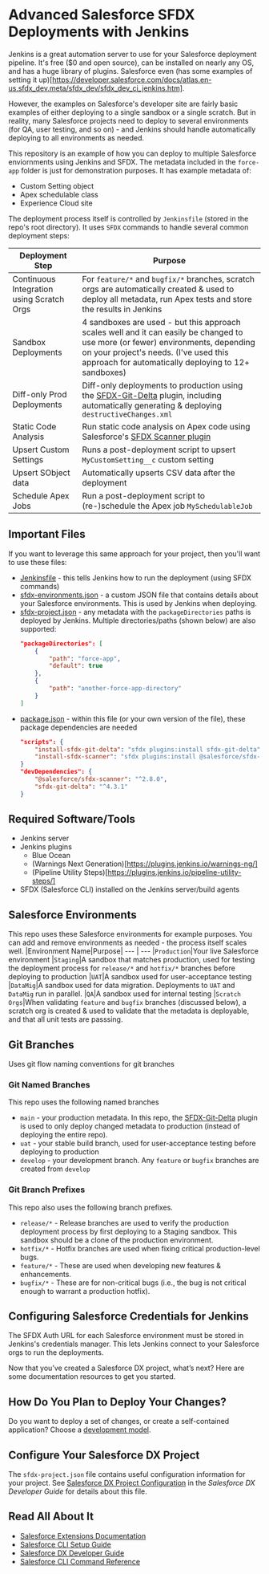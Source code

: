 # Advanced Salesforce SFDX Deployments with Jenkins

Jenkins is a great automation server to use for your Salesforce deployment pipeline. It's free ($0 and open source), can be installed on nearly any OS, and has a huge library of plugins. Salesforce even (has some examples of setting it up)[https://developer.salesforce.com/docs/atlas.en-us.sfdx_dev.meta/sfdx_dev/sfdx_dev_ci_jenkins.htm].

However, the examples on Salesforce's developer site are fairly basic examples of either deploying to a single sandbox or a single scratch. But in reality, many Salesforce projects need to deploy to several environments (for QA, user testing, and so on) - and Jenkins should handle automatically deploying to all environments as needed.

This repository is an example of how you can deploy to multiple Salesforce enviornments using Jenkins and SFDX. The metadata included in the `force-app` folder is just for demonstration purposes. It has example metadata of:

-   Custom Setting object
-   Apex schedulable class
-   Experience Cloud site

The deployment process itself is controlled by `Jenkinsfile` (stored in the repo's root directory). It uses `SFDX` commands to handle several common deployment steps:

| Deployment Step                           | Purpose                                                                                                                                                                                                                          |
| ----------------------------------------- | -------------------------------------------------------------------------------------------------------------------------------------------------------------------------------------------------------------------------------- |
| Continuous Integration using Scratch Orgs | For `feature/*` and `bugfix/*` branches, scratch orgs are automatically created & used to deploy all metadata, run Apex tests and store the results in Jenkins                                                                   |
| Sandbox Deployments                       | 4 sandboxes are used - but this approach scales well and it can easily be changed to use more (or fewer) environments, depending on your project's needs. (I've used this approach for automatically deploying to 12+ sandboxes) |
| Diff-only Prod Deployments                | Diff-only deployments to production using the [SFDX-Git-Delta](https://github.com/scolladon/sfdx-git-delta) plugin, including automatically generating & deploying `destructiveChanges.xml`                                      |
| Static Code Analysis                      | Run static code analysis on Apex code using Salesforce's [SFDX Scanner plugin](https://forcedotcom.github.io/sfdx-scanner)                                                                                                       |
| Upsert Custom Settings                    | Runs a post-deployment script to upsert `MyCustomSetting__c` custom setting                                                                                                                                                      |
| Upsert SObject data                       | Automatically upserts CSV data after the deployment                                                                                                                                                                              |
| Schedule Apex Jobs                        | Run a post-deployment script to (re-)schedule the Apex job `MySchedulableJob`                                                                                                                                                    |

## Important Files

If you want to leverage this same approach for your project, then you'll want to use these files:

-   [Jenkinsfile](Jenkinsfile) - this tells Jenkins how to run the deployment (using SFDX commands)
-   [sfdx-environments.json](sfdx-environments.json) - a custom JSON file that contains details about your Salesforce environments. This is used by Jenkins when deploying.
-   [sfdx-project.json](sfdx-project.json) - any metadata with the `packageDirectories` paths is deployed by Jenkins. Multiple directories/paths (shown below) are also supported:
    ```json
    "packageDirectories": [
        {
            "path": "force-app",
            "default": true
        },
        {
            "path": "another-force-app-directory"
        }
    ]
    ```
-   [package.json](package.json) - within this file (or your own version of the file), these package dependencies are needed
    ```json
    "scripts": {
        "install-sfdx-git-delta": "sfdx plugins:install sfdx-git-delta",
        "install-sfdx-scanner": "sfdx plugins:install @salesforce/sfdx-scanner"
    }
    "devDependencies": {
        "@salesforce/sfdx-scanner": "^2.8.0",
        "sfdx-git-delta": "^4.3.1"
    }
    ```

## Required Software/Tools

-   Jenkins server
-   Jenkins plugins
    -   Blue Ocean
    -   (Warnings Next Generation)[https://plugins.jenkins.io/warnings-ng/]
    -   (Pipeline Utility Steps)[https://plugins.jenkins.io/pipeline-utility-steps/]
-   SFDX (Salesforce CLI) installed on the Jenkins server/build agents

## Salesforce Environments

This repo uses these Salesforce environments for example purposes. You can add and remove environments as needed - the process itself scales well.
|Environment Name|Purpose|
--- | ---
|`Production`|Your live Salesforce environment
|`Staging`|A sandbox that matches production, used for testing the deployment process for `release/*` and `hotfix/*` branches before deploying to production
|`UAT`|A sandbox used for user-acceptance testing
|`DataMig`|A sandbox used for data migration. Deployments to `UAT` and `DataMig` run in parallel.
|`QA`|A sandbox used for internal testing
|`Scratch Orgs`|When validating `feature` and `bugfix` branches (discussed below), a scratch org is created & used to validate that the metadata is deployable, and that all unit tests are passsing.

## Git Branches

Uses git flow naming conventions for git branches

### Git Named Branches

This repo uses the following named branches

-   `main` - your production metadata. In this repo, the [SFDX-Git-Delta](https://github.com/scolladon/sfdx-git-delta) plugin is used to only deploy changed metadata to production (instead of deploying the entire repo).
-   `uat` - your stable build branch, used for user-acceptance testing before deploying to production
-   `develop` - your development branch. Any `feature` or `bugfix` branches are created from `develop`

### Git Branch Prefixes

This repo also uses the following branch prefixes.

-   `release/*` - Release branches are used to verify the production deployment process by first deploying to a Staging sandbox. This sandbox should be a clone of the production environment.
-   `hotfix/*` - Hotfix branches are used when fixing critical production-level bugs.
-   `feature/*` - These are used when developing new features & enhancements.
-   `bugfix/*` - These are for non-critical bugs (i.e., the bug is not critical enough to warrant a production hotfix).

## Configuring Salesforce Credentials for Jenkins

The SFDX Auth URL for each Salesforce environment must be stored in Jenkins's credentials manager. This lets Jenkins connect to your Salesforce orgs to run the deployments.

Now that you’ve created a Salesforce DX project, what’s next? Here are some documentation resources to get you started.

## How Do You Plan to Deploy Your Changes?

Do you want to deploy a set of changes, or create a self-contained application? Choose a [development model](https://developer.salesforce.com/tools/vscode/en/user-guide/development-models).

## Configure Your Salesforce DX Project

The `sfdx-project.json` file contains useful configuration information for your project. See [Salesforce DX Project Configuration](https://developer.salesforce.com/docs/atlas.en-us.sfdx_dev.meta/sfdx_dev/sfdx_dev_ws_config.htm) in the _Salesforce DX Developer Guide_ for details about this file.

## Read All About It

-   [Salesforce Extensions Documentation](https://developer.salesforce.com/tools/vscode/)
-   [Salesforce CLI Setup Guide](https://developer.salesforce.com/docs/atlas.en-us.sfdx_setup.meta/sfdx_setup/sfdx_setup_intro.htm)
-   [Salesforce DX Developer Guide](https://developer.salesforce.com/docs/atlas.en-us.sfdx_dev.meta/sfdx_dev/sfdx_dev_intro.htm)
-   [Salesforce CLI Command Reference](https://developer.salesforce.com/docs/atlas.en-us.sfdx_cli_reference.meta/sfdx_cli_reference/cli_reference.htm)
